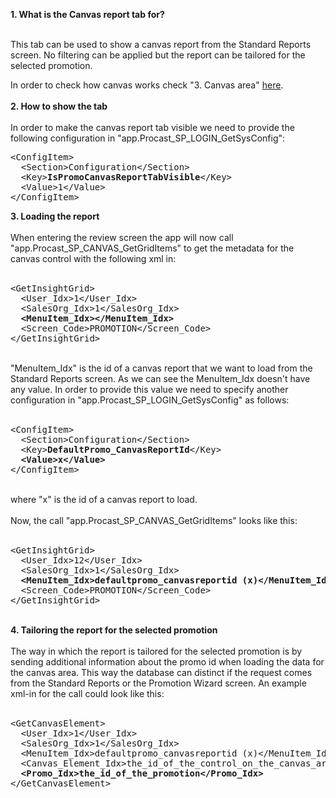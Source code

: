 <p><strong>1. What is the Canvas report tab for?</strong></p>
<p>
<br />
This tab can be used to show a canvas report from the Standard Reports screen. No filtering can be applied but the report can be tailored for the selected promotion.</p>
<p>In order to check how canvas works check "3. Canvas area"&nbsp;<a href="https://wiki.exceedra-sp.com:10111/my/readarticle.aspx?articleid=2E3003EA-4559-48C3-A95F-49BF4EE86998&amp;artsection=0">here</a>.<br />
<br />
<strong>2. How to show the tab</strong><br />
<br />
In order to make the canvas report tab visible we need to provide the following configuration in "app.Procast_SP_LOGIN_GetSysConfig":</p>
<pre>&lt;ConfigItem&gt;
&nbsp; &lt;Section&gt;Configuration&lt;/Section&gt;
&nbsp; &lt;Key&gt;<strong>IsPromoCanvasReportTabVisible</strong>&lt;/Key&gt;
&nbsp; &lt;Value&gt;1&lt;/Value&gt;
&lt;/ConfigItem&gt;</pre>
<p><strong>3. Loading the report</strong><br />
<br />
When entering the review screen the app will now call "app.Procast_SP_CANVAS_GetGridItems" to get the metadata for the canvas control with the following xml in:<br />
<br />
</p>
<pre>&lt;GetInsightGrid&gt;
&nbsp; &lt;User_Idx&gt;1&lt;/User_Idx&gt;
&nbsp; &lt;SalesOrg_Idx&gt;1&lt;/SalesOrg_Idx&gt;
<strong>&nbsp; &lt;MenuItem_Idx&gt;&lt;/MenuItem_Idx&gt;</strong>
&nbsp; &lt;Screen_Code&gt;PROMOTION&lt;/Screen_Code&gt;
&lt;/GetInsightGrid&gt;</pre>
<br />
"MenuItem_Idx" is the id of a canvas report that we want to load from the Standard Reports screen. As we can see the MenuItem_Idx doesn't have any value. In order to provide this value we need to specify another configuration in "app.Procast_SP_LOGIN_GetSysConfig" as follows:<br />
<br />
<pre>&lt;ConfigItem&gt;
&nbsp; &lt;Section&gt;Configuration&lt;/Section&gt;
&nbsp; &lt;Key&gt;<strong>DefaultPromo_CanvasReportId</strong>&lt;/Key&gt;
<strong>&nbsp; &lt;Value&gt;x&lt;/Value&gt;</strong>
&lt;/ConfigItem&gt;</pre>
<br />
where "x" is the id of a canvas report to load.<br />
<br />
Now, the call "app.Procast_SP_CANVAS_GetGridItems" looks like this:<br />
<br />
<pre>&lt;GetInsightGrid&gt;
&nbsp; &lt;User_Idx&gt;12&lt;/User_Idx&gt;
&nbsp; &lt;SalesOrg_Idx&gt;1&lt;/SalesOrg_Idx&gt;
<strong>&nbsp; &lt;MenuItem_Idx&gt;defaultpromo_canvasreportid (x)&lt;/MenuItem_Idx&gt;</strong>
&nbsp; &lt;Screen_Code&gt;PROMOTION&lt;/Screen_Code&gt;
&lt;/GetInsightGrid&gt;</pre>
<br />
<strong>4. Tailoring the report for the selected promotion</strong><br />
<br />
The way in which the report is tailored for the selected promotion is by sending additional information about the promo id when loading the data for the canvas area. This way the database can distinct if the request comes from the Standard Reports or the Promotion Wizard screen. An example xml-in for the call could look like this:<br />
<br />
<pre>&lt;GetCanvasElement&gt;
&nbsp; &lt;User_Idx&gt;1&lt;/User_Idx&gt;
&nbsp; &lt;SalesOrg_Idx&gt;1&lt;/SalesOrg_Idx&gt;
&nbsp; &lt;MenuItem_Idx&gt;defaultpromo_canvasreportid (x)&lt;/MenuItem_Idx&gt;
&nbsp; &lt;Canvas_Element_Idx&gt;the_id_of_the_control_on_the_canvas_area&lt;/Canvas_Element_Idx&gt;
<strong>&nbsp; &lt;Promo_Idx&gt;the_id_of_the_promotion&lt;/Promo_Idx&gt;</strong>
&lt;/GetCanvasElement&gt;</pre>
<p>&nbsp;</p>